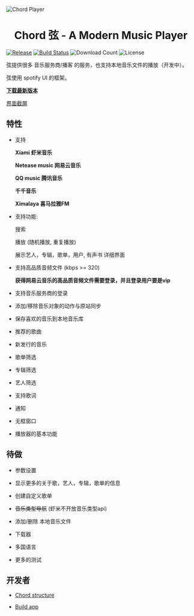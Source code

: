 ![Chord Player](https://i.ibb.co/ypJyckb/Screen-Shot-2019-04-10-at-2-58-56-PM.png)

<h1 align="center">Chord 弦 - A Modern Music Player</h1>

[![Release](https://img.shields.io/github/release/PeterDing/chord.svg)](https://github.com/PeterDing/chord/releases)
[![Build Status](https://travis-ci.org/PeterDing/chord.svg?branch=master)](https://travis-ci.org/PeterDing/chord)
![Download Count](https://img.shields.io/github/downloads/PeterDing/chord/total.svg)
![License](https://img.shields.io/github/license/PeterDing/chord.svg)

弦提供很多 音乐服务商/播客 的服务，也支持本地音乐文件的播放（开发中）。

弦使用 spotify UI 的框架。

**[下载最新版本](https://github.com/PeterDing/chord/releases)**

[界面截屏](docs/screenshots.md)


## 特性

- 支持 

  **Xiami 虾米音乐**

  **Netease music 网易云音乐**

  **QQ music 腾讯音乐**

  **千千音乐**

  **Ximalaya 喜马拉雅FM**

- 支持功能:

  搜索

  播放 (随机播放, 重复播放)  

  展示艺人，专辑，歌单，用户, 有声书 详细界面

- 支持高品质音频文件 (kbps >= 320)  

  **获得网易云音乐的高品质音频文件需要登录，并且登录用户要是vip**  

- 支持音乐服务商的登录

- 添加/移除音乐对象的动作与原站同步

- 保存喜欢的音乐到本地音乐库

- 推荐的歌曲

- 新发行的音乐

- 歌单筛选

- 专辑筛选

- 艺人筛选

- 支持歌词

- 通知

- 无框窗口

- 播放器的基本功能


## 待做

- 参数设置

- 显示更多的关于歌，艺人，专辑，歌单的信息

- 创建自定义歌单

- ~~音乐类型导航~~ (虾米不开放音乐类型api)

- 添加/删除 本地音乐文件

- 下载器

- 多国语言

- 更多的测试


## 开发者

- [Chord structure](docs/chord.md)

- [Build app](docs/build.md)
